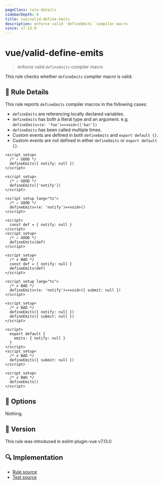 ```yaml
---
pageClass: rule-details
sidebarDepth: 0
title: vue/valid-define-emits
description: enforce valid `defineEmits` compiler macro
since: v7.13.0
---
```

# vue/valid-define-emits

> enforce valid `defineEmits` compiler macro

This rule checks whether `defineEmits` compiler macro is valid.

## :book: Rule Details

This rule reports `defineEmits` compiler macros in the following cases:

- `defineEmits` are referencing locally declared variables.
- `defineEmits` has both a literal type and an argument. e.g. `defineEmits<(e: 'foo')=>void>(['bar'])`
- `defineEmits` has been called multiple times.
- Custom events are defined in both `defineEmits` and `export default {}`.
- Custom events are not defined in either `defineEmits` or `export default {}`.

<eslint-code-block :rules="{'vue/valid-define-emits': ['error']}">

```vue
<script setup>
  /* ✓ GOOD */
  defineEmits({ notify: null })
</script>
```

</eslint-code-block>

<eslint-code-block :rules="{'vue/valid-define-emits': ['error']}">

```vue
<script setup>
  /* ✓ GOOD */
  defineEmits(['notify'])
</script>
```

</eslint-code-block>

```vue
<script setup lang="ts">
  /* ✓ GOOD */
  defineEmits<(e: 'notify')=>void>()
</script>
```

<eslint-code-block :rules="{'vue/valid-define-emits': ['error']}">

```vue
<script>
  const def = { notify: null }
</script>
<script setup>
  /* ✓ GOOD */
  defineEmits(def)
</script>
```

</eslint-code-block>

<eslint-code-block :rules="{'vue/valid-define-emits': ['error']}">

```vue
<script setup>
  /* ✗ BAD */
  const def = { notify: null }
  defineEmits(def)
</script>
```

</eslint-code-block>

```vue
<script setup lang="ts">
  /* ✗ BAD */
  defineEmits<(e: 'notify')=>void>({ submit: null })
</script>
```

<eslint-code-block :rules="{'vue/valid-define-emits': ['error']}">

```vue
<script setup>
  /* ✗ BAD */
  defineEmits({ notify: null })
  defineEmits({ submit: null })
</script>
```

</eslint-code-block>

<eslint-code-block :rules="{'vue/valid-define-emits': ['error']}">

```vue
<script>
  export default {
    emits: { notify: null }
  }
</script>
<script setup>
  /* ✗ BAD */
  defineEmits({ submit: null })
</script>
```

</eslint-code-block>

<eslint-code-block :rules="{'vue/valid-define-emits': ['error']}">

```vue
<script setup>
  /* ✗ BAD */
  defineEmits()
</script>
```

</eslint-code-block>

## :wrench: Options

Nothing.

## :rocket: Version

This rule was introduced in eslint-plugin-vue v7.13.0

## :mag: Implementation

- [Rule source](https://github.com/vuejs/eslint-plugin-vue/blob/master/lib/rules/valid-define-emits.js)
- [Test source](https://github.com/vuejs/eslint-plugin-vue/blob/master/tests/lib/rules/valid-define-emits.js)
